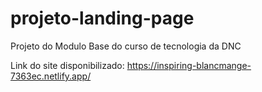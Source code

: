 # projeto-landing-page
Projeto do Modulo Base do curso de tecnologia da DNC

Link do site disponibilizado: https://inspiring-blancmange-7363ec.netlify.app/
